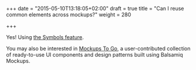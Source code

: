 +++
date = "2015-05-10T13:18:05+02:00"
draft = true
title = "Can I reuse common elements across mockups?"
weight = 280

+++

Yes! Using [the Symbols feature](http://support.balsamiq.com/customer/portal/articles/110439).

You may also be interested in [Mockups To Go](http://support.balsamiq.com/customer/portal/articles/131430), a user-contributed collection of ready-to-use UI components and design patterns built using Balsamiq Mockups.